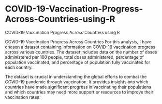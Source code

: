 # COVID-19-Vaccination-Progress-Across-Countries-using-R
COVID-19 Vaccination Progress Across Countries using R

COVID-19 Vaccination Progress Across Countries For this analysis, I have chosen a dataset containing information on COVID-19 vaccination progress across various countries. The dataset includes data on the number of doses administered per 100 people, total doses administered, percentage of population vaccinated, and percentage of population fully vaccinated for each country.

The dataset is crucial in understanding the global efforts to combat the COVID-19 pandemic through vaccination. It provides insights into which countries have made significant progress in vaccinating their populations and which countries may need more support or resources to improve their vaccination rates.
